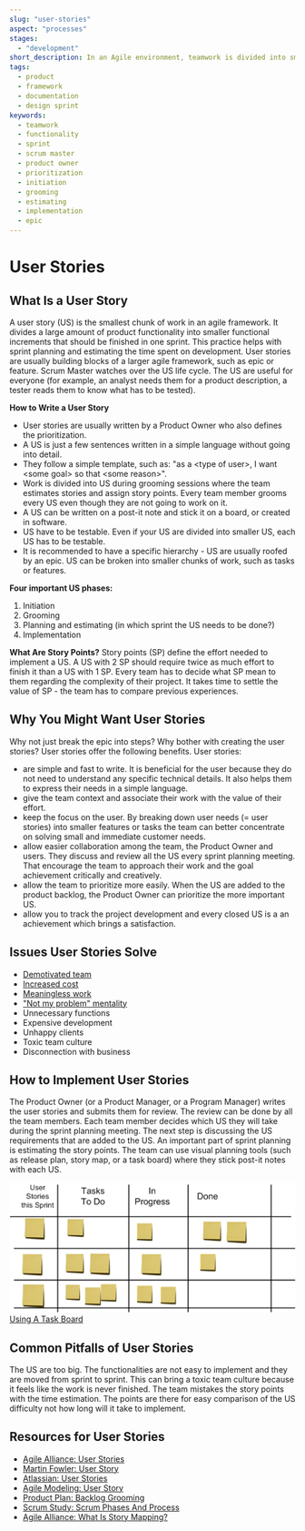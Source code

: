 ```yaml
---
slug: "user-stories"
aspect: "processes"
stages:
  - "development"
short_description: In an Agile environment, teamwork is divided into small pieces called user stories. It helps with sprint planning. They are written in a basic language. 
tags:
  - product
  - framework
  - documentation
  - design sprint
keywords:
  - teamwork
  - functionality
  - sprint
  - scrum master
  - product owner
  - prioritization
  - initiation
  - grooming
  - estimating
  - implementation
  - epic
--- 
```


# User Stories

## What Is a User Story
A user story (US) is the smallest chunk of work in an agile framework. It divides a large amount of product functionality into smaller functional increments that should be finished in one sprint. This practice helps with sprint planning and estimating the time spent on development. User stories are usually building blocks of a larger agile framework, such as epic or feature. Scrum Master watches over the US life cycle. The US are useful for everyone (for example, an analyst needs them for a product description, a tester reads them to know what has to be tested).

**How to Write a User Story**

- User stories are usually written by a Product Owner who also defines the prioritization.
- A US is just a few sentences written in a simple language without going into detail. 
- They follow a simple template, such as: "as a \<type of user\>, I want \<some goal\> so that \<some reason\>".
- Work is divided into US during grooming sessions where the team estimates stories and assign story points. Every team member grooms every US even though they are not going to work on it.
- A US can be written on a post-it note and stick it on a board, or created in software.
- US have to be testable. Even if your US are divided into smaller US, each US has to be testable.
- It is recommended to have a specific hierarchy - US are usually roofed by an epic. US can be broken into smaller chunks of work, such as tasks or features.

**Four important US phases:**

1. Initiation
2. Grooming
3. Planning and estimating (in which sprint the US needs to be done?)
4. Implementation

**What Are Story Points?**
Story points (SP) define the effort needed to implement a US. A US with 2 SP should require twice as much effort to finish it than a US with 1 SP. Every team has to decide what SP mean to them regarding the complexity of their project. It takes time to settle the value of SP - the team has to compare previous experiences.

## Why You Might Want User Stories
Why not just break the epic into steps? Why bother with creating the user stories? User stories offer the following benefits. User stories:

- are simple and fast to write. It is beneficial for the user because they do not need to understand any specific technical details. It also helps them to express their needs in a simple language.
- give the team context and associate their work with the value of their effort.
- keep the focus on the user. By breaking down user needs (= user stories) into smaller features or tasks the team can better concentrate on solving small and immediate customer needs.
- allow easier collaboration among the team, the Product Owner and users. They discuss and review all the US every sprint planning meeting. That encourage the team to approach their work and the goal achievement critically and creatively. 
- allow the team to prioritize more easily. When the US are added to the product backlog, the Product Owner can prioritize the more important US.
- allow you to track the project development and every closed US is a an achievement which brings a satisfaction.

## Issues User Stories Solve

- [Demotivated team](/issues/demotivated-team)
- [Increased cost](/issues/increased-cost)
- [Meaningless work](/issues/meaningless-work)
- ["Not my problem" mentality](/issues/not-my-problem-mentality)
- Unnecessary functions
- Expensive development
- Unhappy clients
- Toxic team culture
- Disconnection with business

## How to Implement User Stories

The Product Owner (or a Product Manager, or a Program Manager) writes the user stories and submits them for review. The review can be done by all the team members. Each team member decides which US they will take during the sprint planning meeting. The next step is discussing the US requirements that are added to the US. An important part of sprint planning is estimating the story points.
The team can use visual planning tools (such as release plan, story map, or a task board) where they stick post-it notes with each US.

![Using A Task Board](/files/user_stories.png)
[Using A Task Board](https://www.inflectra.com/ideas/topic/using-a-task-board.aspx)

## Common Pitfalls of User Stories

The US are too big. The functionalities are not easy to implement and they are moved from sprint to sprint. This can bring a toxic team culture because it feels like the work is never finished.
The team mistakes the story points with the time estimation. The points are there for easy comparison of the US difficulty not how long will it take to implement.

## Resources for User Stories

- [Agile Alliance: User Stories](https://www.agilealliance.org/glossary/user-stories/)
- [Martin Fowler: User Story](https://martinfowler.com/bliki/UserStory.html)
- [Atlassian: User Stories](https://www.atlassian.com/agile/project-management/user-stories)
- [Agile Modeling: User Story](http://www.agilemodeling.com/artifacts/userStory.htm)
- [Product Plan: Backlog Grooming](https://www.productplan.com/glossary/backlog-grooming/)
- [Scrum Study: Scrum Phases And Process](https://www.scrumstudy.com/whyscrum/scrum-phases-and-processes)
- [Agile Alliance: What Is Story Mapping?](https://www.agilealliance.org/glossary/storymap/)
